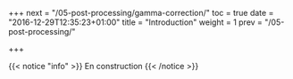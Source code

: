 +++
next = "/05-post-processing/gamma-correction/"
toc = true
date = "2016-12-29T12:35:23+01:00"
title = "Introduction"
weight = 1
prev = "/05-post-processing/"

+++

{{< notice "info" >}}
En construction
{{< /notice >}}
